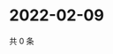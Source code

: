 # 2022-02-09

共 0 条

<!-- BEGIN WEIBO -->
<!-- 最后更新时间 Wed Feb 09 2022 12:14:26 GMT+0800 (China Standard Time) -->

<!-- END WEIBO -->
